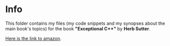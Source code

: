 # Info

This folder contains my files 
(my code snippets and my synopses about the main book's topics) 
for the book  **"Exceptional C++"** 
by **Herb Sutter**.

[Here is the link to amazon](https://www.amazon.com/Exceptional-Engineering-Programming-Problems-Solutions/dp/0201615622).

